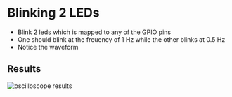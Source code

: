 # Blinking 2 LEDs

- Blink 2 leds which is mapped to any of the GPIO pins
- One should blink at the freuency of 1 Hz while the other blinks at 0.5 Hz
- Notice the waveform

## Results 
![oscilloscope results](https://github.com/DharaneedaranKS/EE369_Embedded_System/blob/main/Lab%201/Lab1-counters/resources/counters_oscilloscope.jpeg)
